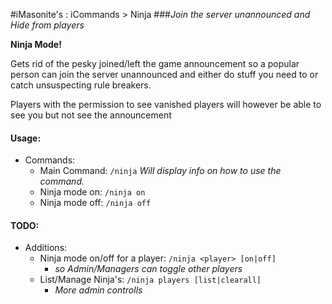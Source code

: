 #iMasonite's : iCommands > Ninja
###*Join the server unannounced and Hide from players*

<p><strong>Ninja Mode!</strong></p>
<p>Gets rid of the pesky joined/left the game announcement so a 
popular person can join the server unannounced and either do 
stuff you need to or catch unsuspecting rule breakers.</p>

<p>Players with the permission to see vanished players will 
however be able to see you but not see the announcement</p>

####  Usage:
* Commands:
	* Main Command: ```/ninja``` *Will display info on how to use the command.*
	* Ninja mode on: ```/ninja on``` 
	* Ninja mode off: ```/ninja off```
  
####  TODO:
* Additions:
	* Ninja mode on/off for a player: ```/ninja <player> [on|off]```
		* *so Admin/Managers can toggle other players*
	* List/Manage Ninja's: ```/ninja players [list|clearall]```
		* *More admin controlls*